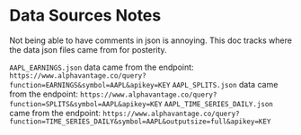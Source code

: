 # Data Sources Notes

Not being able to have comments in json is annoying. This doc tracks where the data json files came from for posterity.

`AAPL_EARNINGS.json` data came from the endpoint: `https://www.alphavantage.co/query?function=EARNINGS&symbol=AAPL&apikey=KEY`
`AAPL_SPLITS.json` data came from the endpoint: `https://www.alphavantage.co/query?function=SPLITS&symbol=AAPL&apikey=KEY`
`AAPL_TIME_SERIES_DAILY.json` came from the endpoint: `https://www.alphavantage.co/query?function=TIME_SERIES_DAILY&symbol=AAPL&outputsize=full&apikey=KEY`

